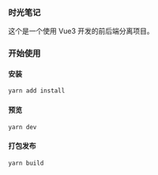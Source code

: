 ### 时光笔记
这个是一个使用 Vue3 开发的前后端分离项目。

### 开始使用
#### 安装
```html
yarn add install
```

#### 预览
```html
yarn dev
```

#### 打包发布
```html
yarn build
```
